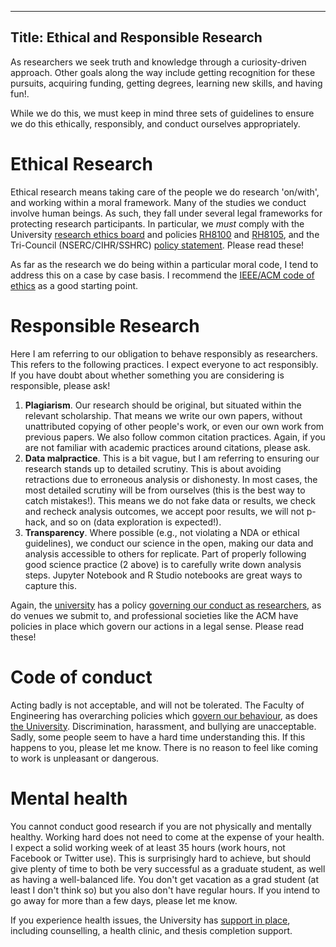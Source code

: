 ----
Title: Ethical and Responsible Research 
----

As researchers we seek truth and knowledge through a curiosity-driven approach. Other goals along the way include getting recognition for these pursuits, acquiring funding, getting degrees, learning new skills, and having fun!.

While we do this, we must keep in mind three sets of guidelines to ensure we do this ethically, responsibly, and conduct ourselves appropriately.

# Ethical Research
Ethical research means taking care of the people we do research 'on/with', and working within a moral framework. Many of the studies we conduct involve human beings. As such, they fall under several legal frameworks for protecting research participants. In particular, we *must* comply with the University [research ethics board](https://www.uvic.ca/research/conduct/home/regapproval/humanethics/index.php) and policies [RH8100](https://www.uvic.ca/universitysecretary/assets/docs/policies/RH8100_1200_.pdf) and [RH8105](https://www.uvic.ca/universitysecretary/assets/docs/policies/RH8105_1250_.pdf), and the Tri-Council (NSERC/CIHR/SSHRC) [policy statement](http://www.pre.ethics.gc.ca/eng/policy-politique/initiatives/tcps2-eptc2/Default/). Please read these!

As far as the research we do being within a particular moral code, I tend to address this on a case by case basis. I recommend the [IEEE/ACM code of ethics](https://www.computer.org/web/education/code-of-ethics) as a good starting point. 

# Responsible Research
Here I am referring to our obligation to behave responsibly as researchers. This refers to the following practices. I expect everyone to act responsibly. If you have doubt about whether something you are considering is responsible, please ask! 

1. **Plagiarism**. Our research should be original, but situated within the relevant scholarship. That means we write our own papers, without unattributed copying of other people's work, or even our own work from previous papers. We also follow common citation practices. Again, if you are not familiar with academic practices around citations, please ask.
2. **Data malpractice**. This is a bit vague, but I am referring to ensuring our research stands up to detailed scrutiny. This is about avoiding retractions due to erroneous analysis or dishonesty. In most cases, the most detailed scrutiny will be from ourselves (this is the best way to catch mistakes!). This means we do not fake data or results, we check and recheck analysis outcomes, we accept poor results, we will not p-hack, and so on (data exploration is expected!). 
3. **Transparency**. Where possible (e.g., not violating a NDA or ethical guidelines), we conduct our science in the open, making our data and analysis accessible to others for replicate. Part of properly following good science practice (2 above) is to carefully write down analysis steps. Jupyter Notebook and R Studio notebooks are great ways to capture this. 

Again, the [university](https://www.uvic.ca/research/conduct/home/policies/index.php) has a policy [governing our conduct as researchers](https://www.uvic.ca/universitysecretary/assets/docs/policies/AC1105_1160_B.pdf), as do venues we submit to, and professional societies like the ACM have policies in place which govern our actions in a legal sense. Please read these! 

# Code of conduct
Acting badly is not acceptable, and will not be tolerated. The Faculty of Engineering has overarching policies which [govern our behaviour](https://www.uvic.ca/engineering/assets/docs/professional-behaviour.pdf), as does [the University](https://www.uvic.ca/universitysecretary/assets/docs/policies/GV0205_1150_.pdf). Discrimination, harassment, and bullying are unacceptable.  Sadly, some people seem to have a hard time understanding this. If this happens to you, please let me know. There is no reason to feel like coming to work is unpleasant or dangerous.

# Mental health
You cannot conduct good research if you are not physically and mentally healthy. Working hard does not need to come at the expense of your health. I expect a solid working week of at least 35 hours (work hours, not Facebook or Twitter use). This is surprisingly hard to achieve, but should give plenty of time to both be very successful as a graduate student, as well as having a well-balanced life. You don't get vacation as a grad student (at least I don't think so) but you also don't have regular hours. If you intend to go away for more than a few days, please let me know. 

If you experience health issues, the University has [support in place](https://www.uvic.ca/mentalhealth/graduate/wellness/index.php), including counselling, a health clinic, and thesis completion support. 